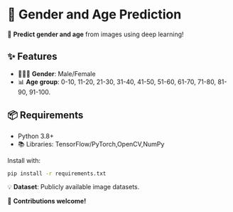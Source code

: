 # 🎯 Gender and Age Prediction  

🚀 **Predict gender and age** from images using deep learning!  

## ✨ Features  
- 🧑‍🤝‍🧑 **Gender**: Male/Female  
- 📊 **Age group**: 0-10, 11-20, 21-30, 31-40, 41-50, 51-60, 61-70, 71-80, 81-90, 91-100. 

## 📦 Requirements  
- Python 3.8+  
- 📚 Libraries: TensorFlow/PyTorch,OpenCV,NumPy

Install with:  
```bash  
pip install -r requirements.txt  
```  

💡 **Dataset**: Publicly available image datasets.  

🤝 **Contributions welcome!**  

